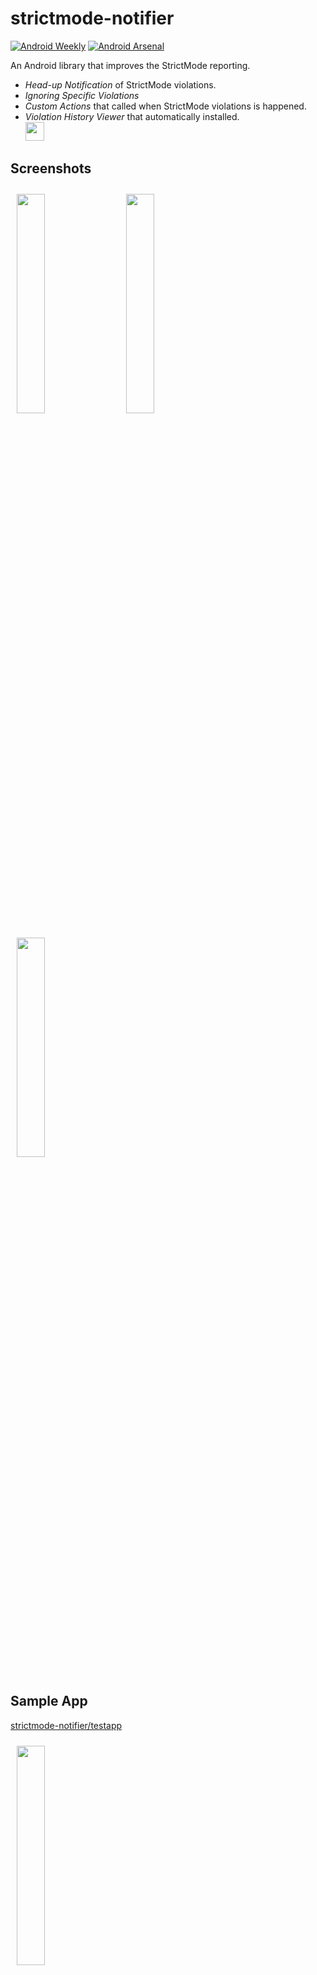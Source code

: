 # strictmode-notifier
[![Android Weekly](http://img.shields.io/badge/Android%20Weekly-%23200-2CB3E5.svg?style=flat)](http://androidweekly.net/issues/issue-200)
[![Android Arsenal](https://img.shields.io/badge/Android%20Arsenal-strictmode--notifier-green.svg?style=true)](https://android-arsenal.com/details/1/3405)

An Android library that improves the StrictMode reporting.

- *Head-up Notification* of StrictMode violations.
- *Ignoring Specific Violations*
- *Custom Actions* that called when StrictMode violations is happened.
- *Violation History Viewer* that automatically installed. <br> <img src="/library/src/main/res/drawable-xxxhdpi/strictmode_notifier_ic_launcher.png" width="30"/>

## Screenshots
<img src="assets/notification.png" width="30%" hspace="10" vspace="10"/>
<img src="assets/detail.png" width="30%" hspace="10" vspace="10"/>
<img src="assets/list.png" width="30%" hspace="10" vspace="10"/>

## Sample App
[strictmode-notifier/testapp](https://github.com/nshmura/strictmode-notifier/tree/master/testapp)

<img src="assets/video.gif" width="30%" hspace="10" vspace="10"><br>

## About StrictMode
- [StrictMode for Runtime Analysis on Android](https://medium.com/google-developers/strictmode-for-runtime-analysis-on-android-f8d0a2c5667e#.elffd4gi1)
- [StrictMode for enforcing best practices at runtime](https://www.youtube.com/watch?v=BxTfwT7mkB4)

## Getting started

In your `build.gradle`:

```gradle
 repositories {
    jcenter()
 }

 dependencies {
    debugCompile 'com.nshmura:strictmode-notifier:0.9.3'
    releaseCompile 'com.nshmura:strictmode-notifier-no-op:0.9.3'
 }
```

In your `Application` class:

```java
public class ExampleApplication extends Application {

  @Override public void onCreate() {
    super.onCreate();
    
    if (BuildConfig.DEBUG) {
      //setup this library
      StrictModeNotifier.install(this);

      //setup StrictMode.
      // 
      // penaltyLog() should be called for strictmode-notifier
      //
      new Handler().post(new Runnable() {
        @Override public void run() {
          StrictMode.ThreadPolicy threadPolicy = new StrictMode.ThreadPolicy.Builder()
              .detectAll()
              .permitDiskReads()
              .permitDiskWrites()
              .penaltyLog() // Must!
              .build();
          StrictMode.setThreadPolicy(threadPolicy);

          StrictMode.VmPolicy vmPolicy = new StrictMode.VmPolicy.Builder()
              .detectAll()
              .penaltyLog() // Must!
              .build();
          StrictMode.setVmPolicy(vmPolicy);
        }
      });
    }
  }
}
```

## How does it work?
1. `strictmode-notifier` starts `logcat`  command in backgound thread, and infinitely reads the log from `logcat`.
2. If StrictMode violation is happened, error logs is outputed.
3. `strictmode-notifier` reads that log via `logcat`, and shows a notification of the violation.

## Customizing

### How to ignore specific violations

```java
StrictModeNotifier
    .install(context)
    .setIgnoreAction(new IgnoreAction() {
      @Override public boolean ignore(StrictModeViolation violation) {
        // ex) ignore LEAKED_CLOSABLE_OBJECTS that contains android.foo.bar in stacktrace.
        return violation.violationType == ViolationType.LEAKED_CLOSABLE_OBJECTS
            && violation.getStacktraceText().contains("android.foo.bar");
      }
    });
```

### How to add custom actions

```java
StrictModeNotifier
    .install(context)
    .addCustomAction(new CustomAction() {
      @Override public void onViolation(StrictModeViolation violation) {
        //ex) Send messages into Slack
      }
    });
```

### How to disable Headup Notification

```java
StrictModeNotifier
    .install(context)
    .setHeadupEnabled(false);
```

### How to enable debug mode of strictmode-notifier

```java
StrictModeNotifier
    .install(context)
    .setDebugMode(true);
```

## Todo
Parsing following violations
- ActivityLeaks
- LeakedRegistrationObjects
- LeakedSqlLiteObjects

## Thanks
Inspired by [square/leakcanary](https://github.com/square/leakcanary)

## License
```
Copyright (C) 2016 nshmura

Licensed under the Apache License, Version 2.0 (the "License");
you may not use this file except in compliance with the License.
You may obtain a copy of the License at

http://www.apache.org/licenses/LICENSE-2.0

Unless required by applicable law or agreed to in writing, software
distributed under the License is distributed on an "AS IS" BASIS,
WITHOUT WARRANTIES OR CONDITIONS OF ANY KIND, either express or implied.
See the License for the specific language governing permissions and
limitations under the License.
```
